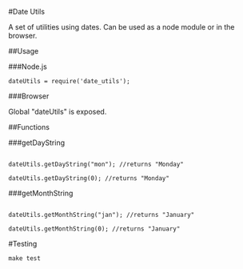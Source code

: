 #Date Utils

A set of utilities using dates. Can be used as a node module or in the browser.

##Usage

###Node.js


```
dateUtils = require('date_utils');
```
###Browser

Global "dateUtils" is exposed.

##Functions

###getDayString

```

dateUtils.getDayString("mon"); //returns "Monday"

dateUtils.getDayString(0); //returns "Monday"

```

###getMonthString

```

dateUtils.getMonthString("jan"); //returns "January"

dateUtils.getMonthString(0); //returns "January"

```

#Testing

```
make test
```